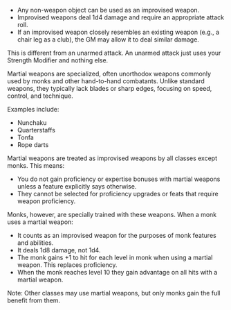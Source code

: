 - Any non-weapon object can be used as an improvised weapon.
- Improvised weapons deal 1d4 damage and require an appropriate attack roll.
- If an improvised weapon closely resembles an existing weapon (e.g., a chair leg as a club), the GM may allow it to deal similar damage.

This is different from an unarmed attack. An unarmed attack just uses your Strength Modifier and nothing else. 

Martial weapons are specialized, often unorthodox weapons commonly used by monks and other hand-to-hand combatants. Unlike standard weapons, they typically lack blades or sharp edges, focusing on speed, control, and technique.

Examples include:
- Nunchaku
- Quarterstaffs
- Tonfa
- Rope darts

Martial weapons are treated as improvised weapons by all classes except monks. This means:
- You do not gain proficiency or expertise bonuses with martial weapons unless a feature explicitly says otherwise.
- They cannot be selected for proficiency upgrades or feats that require weapon proficiency.

Monks, however, are specially trained with these weapons. When a monk uses a martial weapon:
- It counts as an improvised weapon for the purposes of monk features and abilities.
- It deals 1d8 damage, not 1d4.
- The monk gains +1 to hit for each level in monk when using a martial weapon. This replaces proficiency.
- When the monk reaches level 10 they gain advantage on all hits with a martial weapon.

Note: Other classes may use martial weapons, but only monks gain the full benefit from them.